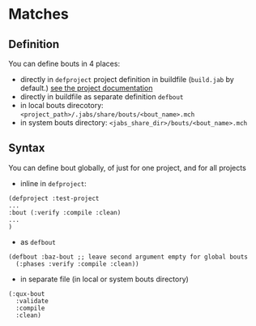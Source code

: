 # Matches

## Definition

You can define bouts in 4 places:
* directly in `defproject` project definition in buildfile (`build.jab` by default.) [see the project documentation](doc/project.md)
* directly in buildfile as separate definition `defbout`
* in local bouts direcotory: `<project_path>/.jabs/share/bouts/<bout_name>.mch`
* in system bouts directory: `<jabs_share_dir>/bouts/<bout_name>.mch`

## Syntax

You can define bout globally, of just for one project, and for all projects

* inline in `defproject`:
```
(defproject :test-project
...
:bout (:verify :compile :clean)
...
)
```

* as `defbout`
```
(defbout :baz-bout ;; leave second argument empty for global bouts
  (:phases :verify :compile :clean))
```
* in separate file (in local or system bouts directory)

```
(:qux-bout
  :validate
  :compile
  :clean)
```
